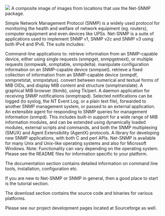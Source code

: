 ![](http://www.net-snmp.org/images/logos/logo-5.2.jpg)
A composite image of images from locations that use the Net-SNMP package.

Simple Network Management Protocol (SNMP) is a widely used protocol for monitoring the health and welfare of network equipment (eg. routers), computer equipment and even devices like UPSs. Net-SNMP is a suite of applications used to implement SNMP v1, SNMP v2c and SNMP v3 using both IPv4 and IPv6. The suite includes:

Command-line applications to:
retrieve information from an SNMP-capable device, either using single requests (snmpget, snmpgetnext), or multiple requests (snmpwalk, snmptable, snmpdelta).
manipulate configuration information on an SNMP-capable device (snmpset).
retrieve a fixed collection of information from an SNMP-capable device (snmpdf, snmpnetstat, snmpstatus).
convert between numerical and textual forms of MIB OIDs, and display MIB content and structure (snmptranslate).
A graphical MIB browser (tkmib), using Tk/perl.
A daemon application for receiving SNMP notifications (snmptrapd). Selected notifications can be logged (to syslog, the NT Event Log, or a plain text file), forwarded to another SNMP management system, or passed to an external application.
An extensible agent for responding to SNMP queries for management information (snmpd). This includes built-in support for a wide range of MIB information modules, and can be extended using dynamically loaded modules, external scripts and commands, and both the SNMP multiplexing (SMUX) and Agent Extensibility (AgentX) protocols.
A library for developing new SNMP applications, with both C and perl APIs.
Net-SNMP is available for many Unix and Unix-like operating systems and also for Microsoft Windows. Note: Functionality can vary depending on the operating system. Please see the README files for information specific to your platform.

The documentation section contains detailed information on command line tools, installation, configuration etc.

If you are new to Net-SNMP or SNMP in general, then a good place to start is the tutorial section.

The download section contains the source code and binaries for various platforms.

Please see our project development pages located at Sourceforge as well.
